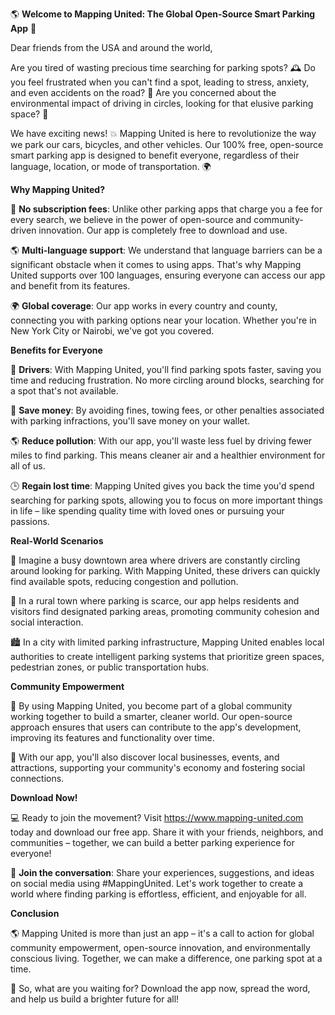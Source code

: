 🌎 **Welcome to Mapping United: The Global Open-Source Smart Parking App** 🚀

Dear friends from the USA and around the world,

Are you tired of wasting precious time searching for parking spots? 🕰️ Do you feel frustrated when you can't find a spot, leading to stress, anxiety, and even accidents on the road? 😬 Are you concerned about the environmental impact of driving in circles, looking for that elusive parking space? 🌿

We have exciting news! 💥 Mapping United is here to revolutionize the way we park our cars, bicycles, and other vehicles. Our 100% free, open-source smart parking app is designed to benefit everyone, regardless of their language, location, or mode of transportation. 🌍

**Why Mapping United?**

🌟 **No subscription fees**: Unlike other parking apps that charge you a fee for every search, we believe in the power of open-source and community-driven innovation. Our app is completely free to download and use.

🌎 **Multi-language support**: We understand that language barriers can be a significant obstacle when it comes to using apps. That's why Mapping United supports over 100 languages, ensuring everyone can access our app and benefit from its features.

🌍 **Global coverage**: Our app works in every country and county, connecting you with parking options near your location. Whether you're in New York City or Nairobi, we've got you covered.

**Benefits for Everyone**

🚗 **Drivers**: With Mapping United, you'll find parking spots faster, saving you time and reducing frustration. No more circling around blocks, searching for a spot that's not available.

💸 **Save money**: By avoiding fines, towing fees, or other penalties associated with parking infractions, you'll save money on your wallet.

🌎 **Reduce pollution**: With our app, you'll waste less fuel by driving fewer miles to find parking. This means cleaner air and a healthier environment for all of us.

🕒 **Regain lost time**: Mapping United gives you back the time you'd spend searching for parking spots, allowing you to focus on more important things in life – like spending quality time with loved ones or pursuing your passions.

**Real-World Scenarios**

🌆 Imagine a busy downtown area where drivers are constantly circling around looking for parking. With Mapping United, these drivers can quickly find available spots, reducing congestion and pollution.

🚗 In a rural town where parking is scarce, our app helps residents and visitors find designated parking areas, promoting community cohesion and social interaction.

🏙️ In a city with limited parking infrastructure, Mapping United enables local authorities to create intelligent parking systems that prioritize green spaces, pedestrian zones, or public transportation hubs.

**Community Empowerment**

💖 By using Mapping United, you become part of a global community working together to build a smarter, cleaner world. Our open-source approach ensures that users can contribute to the app's development, improving its features and functionality over time.

🌟 With our app, you'll also discover local businesses, events, and attractions, supporting your community's economy and fostering social connections.

**Download Now!**

💻 Ready to join the movement? Visit https://www.mapping-united.com today and download our free app. Share it with your friends, neighbors, and communities – together, we can build a better parking experience for everyone!

🌟 **Join the conversation**: Share your experiences, suggestions, and ideas on social media using #MappingUnited. Let's work together to create a world where finding parking is effortless, efficient, and enjoyable for all.

**Conclusion**

🌎 Mapping United is more than just an app – it's a call to action for global community empowerment, open-source innovation, and environmentally conscious living. Together, we can make a difference, one parking spot at a time.

💪 So, what are you waiting for? Download the app now, spread the word, and help us build a brighter future for all!